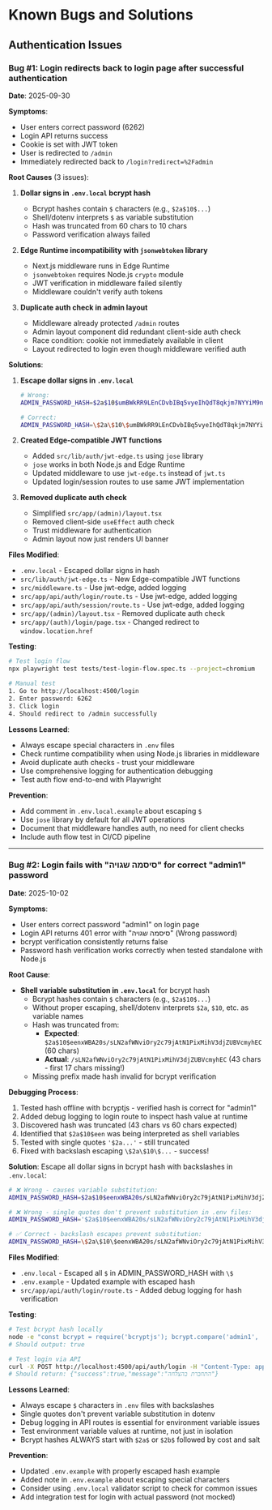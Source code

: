 # Known Bugs and Solutions

## Authentication Issues

### Bug #1: Login redirects back to login page after successful authentication

**Date**: 2025-09-30

**Symptoms**:
- User enters correct password (6262)
- Login API returns success
- Cookie is set with JWT token
- User is redirected to `/admin`
- Immediately redirected back to `/login?redirect=%2Fadmin`

**Root Causes** (3 issues):

1. **Dollar signs in `.env.local` bcrypt hash**
   - Bcrypt hashes contain `$` characters (e.g., `$2a$10$...`)
   - Shell/dotenv interprets `$` as variable substitution
   - Hash was truncated from 60 chars to 10 chars
   - Password verification always failed

2. **Edge Runtime incompatibility with `jsonwebtoken` library**
   - Next.js middleware runs in Edge Runtime
   - `jsonwebtoken` requires Node.js `crypto` module
   - JWT verification in middleware failed silently
   - Middleware couldn't verify auth tokens

3. **Duplicate auth check in admin layout**
   - Middleware already protected `/admin` routes
   - Admin layout component did redundant client-side auth check
   - Race condition: cookie not immediately available in client
   - Layout redirected to login even though middleware verified auth

**Solutions**:

1. **Escape dollar signs in `.env.local`**
   ```bash
   # Wrong:
   ADMIN_PASSWORD_HASH=$2a$10$umBWkRR9LEnCDvbIBq5vyeIhQdT8qkjm7NYYiM9nNYf.0Z4zxUFTi

   # Correct:
   ADMIN_PASSWORD_HASH=\$2a\$10\$umBWkRR9LEnCDvbIBq5vyeIhQdT8qkjm7NYYiM9nNYf.0Z4zxUFTi
   ```

2. **Created Edge-compatible JWT functions**
   - Added `src/lib/auth/jwt-edge.ts` using `jose` library
   - `jose` works in both Node.js and Edge Runtime
   - Updated middleware to use `jwt-edge.ts` instead of `jwt.ts`
   - Updated login/session routes to use same JWT implementation

3. **Removed duplicate auth check**
   - Simplified `src/app/(admin)/layout.tsx`
   - Removed client-side `useEffect` auth check
   - Trust middleware for authentication
   - Admin layout now just renders UI banner

**Files Modified**:
- `.env.local` - Escaped dollar signs in hash
- `src/lib/auth/jwt-edge.ts` - New Edge-compatible JWT functions
- `src/middleware.ts` - Use jwt-edge, added logging
- `src/app/api/auth/login/route.ts` - Use jwt-edge, added logging
- `src/app/api/auth/session/route.ts` - Use jwt-edge, added logging
- `src/app/(admin)/layout.tsx` - Removed duplicate auth check
- `src/app/(auth)/login/page.tsx` - Changed redirect to `window.location.href`

**Testing**:
```bash
# Test login flow
npx playwright test tests/test-login-flow.spec.ts --project=chromium

# Manual test
1. Go to http://localhost:4500/login
2. Enter password: 6262
3. Click login
4. Should redirect to /admin successfully
```

**Lessons Learned**:
- Always escape special characters in `.env` files
- Check runtime compatibility when using Node.js libraries in middleware
- Avoid duplicate auth checks - trust your middleware
- Use comprehensive logging for authentication debugging
- Test auth flow end-to-end with Playwright

**Prevention**:
- Add comment in `.env.local.example` about escaping `$`
- Use `jose` library by default for all JWT operations
- Document that middleware handles auth, no need for client checks
- Include auth flow test in CI/CD pipeline

---

### Bug #2: Login fails with "סיסמה שגויה" for correct "admin1" password

**Date**: 2025-10-02

**Symptoms**:
- User enters correct password "admin1" on login page
- Login API returns 401 error with "סיסמה שגויה" (Wrong password)
- bcrypt verification consistently returns false
- Password hash verification works correctly when tested standalone with Node.js

**Root Cause**:
- **Shell variable substitution in `.env.local`** for bcrypt hash
  - Bcrypt hashes contain `$` characters (e.g., `$2a$10$...`)
  - Without proper escaping, shell/dotenv interprets `$2a`, `$10`, etc. as variable names
  - Hash was truncated from:
    - **Expected**: `$2a$10$eenxWBA20s/sLN2afWNviOry2c79jAtN1PixMihV3djZUBVcmyhEC` (60 chars)
    - **Actual**: `/sLN2afWNviOry2c79jAtN1PixMihV3djZUBVcmyhEC` (43 chars - first 17 chars missing!)
  - Missing prefix made hash invalid for bcrypt verification

**Debugging Process**:
1. Tested hash offline with bcryptjs - verified hash is correct for "admin1"
2. Added debug logging to login route to inspect hash value at runtime
3. Discovered hash was truncated (43 chars vs 60 chars expected)
4. Identified that `$2a$10$een` was being interpreted as shell variables
5. Tested with single quotes `'$2a...'` - still truncated
6. Fixed with backslash escaping `\$2a\$10\$...` - success!

**Solution**:
Escape all dollar signs in bcrypt hash with backslashes in `.env.local`:

```bash
# ❌ Wrong - causes variable substitution:
ADMIN_PASSWORD_HASH=$2a$10$eenxWBA20s/sLN2afWNviOry2c79jAtN1PixMihV3djZUBVcmyhEC

# ❌ Wrong - single quotes don't prevent substitution in .env files:
ADMIN_PASSWORD_HASH='$2a$10$eenxWBA20s/sLN2afWNviOry2c79jAtN1PixMihV3djZUBVcmyhEC'

# ✅ Correct - backslash escapes prevent substitution:
ADMIN_PASSWORD_HASH=\$2a\$10\$eenxWBA20s/sLN2afWNviOry2c79jAtN1PixMihV3djZUBVcmyhEC
```

**Files Modified**:
- `.env.local` - Escaped all `$` in ADMIN_PASSWORD_HASH with `\$`
- `.env.example` - Updated example with escaped hash
- `src/app/api/auth/login/route.ts` - Added debug logging for hash verification

**Testing**:
```bash
# Test bcrypt hash locally
node -e "const bcrypt = require('bcryptjs'); bcrypt.compare('admin1', '\$2a\$10\$eenxWBA20s/sLN2afWNviOry2c79jAtN1PixMihV3djZUBVcmyhEC').then(r => console.log(r))"
# Should output: true

# Test login via API
curl -X POST http://localhost:4500/api/auth/login -H "Content-Type: application/json" -d '{"password":"admin1"}'
# Should return: {"success":true,"message":"התחברת בהצלחה"}
```

**Lessons Learned**:
- Always escape `$` characters in `.env` files with backslashes
- Single quotes don't prevent variable substitution in dotenv
- Debug logging in API routes is essential for environment variable issues
- Test environment variable values at runtime, not just in isolation
- Bcrypt hashes ALWAYS start with `$2a$` or `$2b$` followed by cost and salt

**Prevention**:
- Updated `.env.example` with properly escaped hash example
- Added note in `.env.example` about escaping special characters
- Consider using `.env.local` validator script to check for common issues
- Add integration test for login with actual password (not mocked)